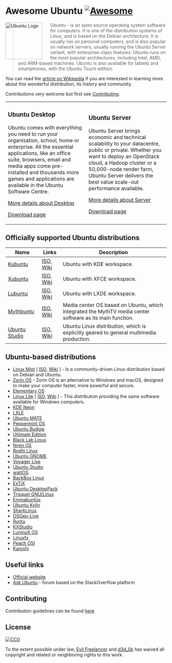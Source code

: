 # Awesome Ubuntu [![Awesome](https://cdn.rawgit.com/sindresorhus/awesome/d7305f38d29fed78fa85652e3a63e154dd8e8829/media/badge.svg)](https://github.com/sindresorhus/awesome)

<a href="https://www.ubuntu.com/"><img src="http://design.ubuntu.com/wp-content/uploads/ubuntu-logo32.png" alt="Ubuntu Logo" align="left" style="margin-right: 25px" height=115></a>

> Ubuntu - is an open source operating system software for computers. It is one of the distribution systems of Linux, and is based on the Debian architecture. It is usually run on personal computers, and is also popular on network servers, usually running the Ubuntu Server variant, with enterprise-class features. Ubuntu runs on the most popular architectures, including Intel, AMD, and ARM-based machines. Ubuntu is also available for tablets and smartphones, with the Ubuntu Touch edition.

You can read the [article on Wikipedia](https://en.wikipedia.org/wiki/Ubuntu_(operating_system)) if you are interested in learning more about this wonderful distribution, its history and community.

Contributions *very welcome* but first see [Contributing](#contributing).

<table>
    <tr>
        <td style="width:50%;">
            <h3>Ubuntu Desktop</h3>
            <p>Ubuntu comes with everything you need to run your organisation, school, home or enterprise. All the essential applications, like an office suite, browsers, email and media apps come pre-installed and thousands more games and applications are available in the Ubuntu Software Centre.</p>
            <p><a href="https://www.ubuntu.com/desktop">More details about Desktop</a></p>
            <p><a href="http://cdimage.ubuntu.com/ubuntu/releases/">Download page</a></p>
        </td>
        <td style="width:50%;">
            <h3>Ubuntu Server</h3>
            <p>Ubuntu Server brings economic and technical scalability to your datacentre, public or private. Whether you want to deploy an OpenStack cloud, a Hadoop cluster or a 50,000-node render farm, Ubuntu Server delivers the best value scale-out performance available.</p>
            <p><a href="https://www.ubuntu.com/server">More details about Server</a></p>
            <p><a href="http://cdimage.ubuntu.com/ubuntu-server/">Download page</a></p>
        </td>
    </tr>
</table>

## Officially supported Ubuntu distributions

|Name|Links|Description|
|----|-----|-----------|
|[Kubuntu](https://kubuntu.com/)|[ISO](http://cdimage.ubuntu.com/kubuntu/releases/), [Wiki](https://en.wikipedia.org/wiki/Kubuntu)|Ubuntu with KDE workspace.|
|[Xubuntu](https://xubuntu.org/)|[ISO](http://cdimage.ubuntu.com/xubuntu/releases/), [Wiki](https://en.wikipedia.org/wiki/Xubuntu)|Ubuntu with XFCE workspace.|
|[Lubuntu](http://lubuntu.net/)|[ISO](http://cdimage.ubuntu.com/lubuntu/releases/), [Wiki](https://en.wikipedia.org/wiki/Lubuntu)|Ubuntu with LXDE workspace.|
|[Mythbuntu](http://www.mythbuntu.org/)|[ISO](http://cdimage.ubuntu.com/mythbuntu/releases/), [Wiki](https://en.wikipedia.org/wiki/Mythbuntu)|Media center OS based on Ubuntu, which integrated the MythTV media center software as its main function.|
|[Ubuntu Studio](https://ubuntustudio.org/)|[ISO](http://cdimage.ubuntu.com/ubuntustudio/releases/), [Wiki](https://en.wikipedia.org/wiki/Ubuntu_Studio)|Ubuntu Linux distribution, which is explicitly geared to general multimedia production.|


## Ubuntu-based distributions

- [Linux Mint](https://linuxmint.com/) [
    [ISO](https://linuxmint.com/download_all.php),
    [Wiki](https://en.wikipedia.org/wiki/Linux_Mint)
    ] - Is a community-driven Linux distribution based on Debian and Ubuntu.
- [Zorin OS](https://zorinos.com/) - Zorin OS is an alternative to Windows and macOS, designed to make your computer faster, more powerful and secure.
- [Elementary OS](https://elementary.io/)
- [Linux Lite](https://www.linuxliteos.com/) [
    [ISO](https://www.linuxliteos.com/download.php#current),
    [Wiki](https://en.wikipedia.org/wiki/Linux_Lite)
    ] - This distribution providing the same software available for Windows computers.
- [KDE Neon](https://neon.kde.org/)
- [LXLE](https://lxle.net/)
- [Ubuntu MATE](https://ubuntu-mate.org/)
- [Peppermint OS](http://peppermintos.com/)
- [Ubuntu Budgie](https://ubuntubudgie.org/)
- [Ultimate Edition](http://ultimateedition.info/)
- [Black Lab Linux](http://www.blacklablinux.org/)
- [feren OS](http://ferenos.weebly.com/)
- [Bodhi Linux](http://www.bodhilinux.com/)
- [Ubuntu GNOME](http://ubuntugnome.org/)
- [Voyager Live](http://voyagerlive.org/)
- [Ubuntu Studio](http://ubuntustudio.org/)
- [wattOS](http://www.planetwatt.com/)
- [BackBox Linux](http://www.backbox.org/)
- [ExTiX](http://www.extix.se/)
- [Ubuntu DesktopPack](http://ualinux.com/en/ubuntu-oem)
- [Trisquel GNU/Linux](http://trisquel.info/)
- [Emmabuntüs](http://emmabuntus.org/)
- [Ubuntu Kylin](http://www.ubuntukylin.com/)
- [SharkLinux](http://sharklinuxos.org/)
- [OSGeo-Live](https://live.osgeo.org/)
- [Runtu](http://www.runtu.org/)
- [KXStudio](http://kxstudio.linuxaudio.org/)
- [LuninuX OS](http://luninuxos.com/)
- [Linuxfx](http://www.linuxfx.org/)
- [Peach OSI](http://www.peachosi.com/)
- [Karoshi](http://www.karoshi.org.uk/)


## Useful links

- [Official website](https://www.ubuntu.com)
- [Ask Ubuntu](https://askubuntu.com/) - forum based on the StackOverflow platform

## Contributing

Contribution guidelines can be found [here](/CONTRIBUTING.md)

## License

[![CC0](http://mirrors.creativecommons.org/presskit/buttons/88x31/svg/cc-zero.svg)](https://creativecommons.org/publicdomain/zero/1.0/)

To the extent possible under law, [Evil Freelancer](https://github.com/EvilFreelancer) and [d3d_0k](https://github.com/ded0k) has waived all copyright and related or neighboring rights to this work.
